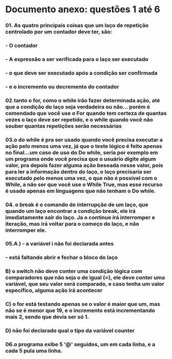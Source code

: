 # Documento anexo: questões 1 até 6
### 01. As quatro principais coisas que um laço de repetição controlado por um contador  deve ter, são:

### - O contador
### - A expressão a ser verificada para o laço ser executado
### - o que deve ser executado após a condição ser confirmada
### - e o incremento ou decremento do contador
### 02.tanto o for, como o while irão fazer determinada ação, até que a condição do laço seja verdadeira ou não... porém é comendado que você use o For quando tem certeza de quantas vezes o laço deve ser repetido, e o while quando você não souber quantas repetições serão necessárias
### 03.o do while é pra ser usado quando você precisa executar a ação pelo menos uma vez, já que o teste lógico é feito apenas no final...um caso de uso do Do while, seria por exemplo em um programa onde você precisa que o usuário digite algum valor, pra depois fazer alguma ação beseada nesse valor, pois para ler a informação dentro do laço, o laço precisaria ser executado pelo menos uma vez, o que não é possível com o While, a não ser que você use o While True, mas esse recurso é usado apenas em linguagens que não tenham o Do while.
### 04. o break é o comando de interrupção de um laço, que quando um laço encontrar a condição break, ele irá imediatamente sair do laço.   Ja o continue irá interromper e iteração,  mas irá voltar para o começo do laço,  e não interromper ele.
### 05.A ) - a variável  i não foi declarada antes
### - está faltando abrir e fechar o bloco do laço

### B) o switch não deve conter uma condição lógica com comparadores que não seja o de igual (=), ele deve conter uma variável,  que seu valor será comparado, e caso tenha um valor específico, alguma ação irá acontecer


### C) o for está testando apenas se o valor é maior que um, mas não se é menor que 19, e o incremento está incrementando mais 2, sendo que devia ser só 1.

### D) não foi declarado qual o tipo da variável counter
### 06.o programa exibe 5 '@' seguidos, um em cada linha, e a cada 5 pula uma linha.
